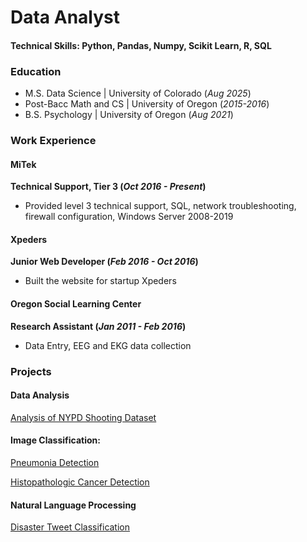 # Data Analyst

#### Technical Skills: Python, Pandas, Numpy, Scikit Learn, R, SQL

### Education
- M.S. Data Science | University of Colorado  (_Aug 2025_)
- Post-Bacc Math and CS | University of Oregon (_2015-2016_)
- B.S. Psychology | University of Oregon (_Aug 2021_)

### Work Experience
#### MiTek
**Technical Support, Tier 3 (_Oct 2016 - Present_)**
- Provided level 3 technical support, SQL, network troubleshooting, firewall configuration, Windows Server 2008-2019

#### Xpeders
**Junior Web Developer (_Feb 2016 - Oct 2016_)**
- Built the website for startup Xpeders


#### Oregon Social Learning Center
**Research Assistant (_Jan 2011 - Feb 2016_)**
- Data Entry, EEG and EKG data collection


### Projects

#### Data Analysis

[Analysis of NYPD Shooting Dataset](https://github.com/joja4479/NYPDShootingAnalysis)

#### Image Classification:

[Pneumonia Detection](https://github.com/joja4479/Pneumonia-detection)

[Histopathologic Cancer Detection](https://github.com/joja4479/Histopathologic-Cancer-Detection)

#### Natural Language Processing

[Disaster Tweet Classification](https://github.com/joja4479/NLP-Disaster-Tweets)


